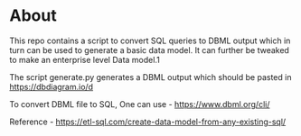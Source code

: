# About

This repo contains a script to convert SQL queries to DBML output which in turn can be used to generate a basic data model. It can further be tweaked to make an enterprise level Data model.1

The script generate.py generates a DBML output which should be pasted in https://dbdiagram.io/d

To convert DBML file to SQL, One can use - https://www.dbml.org/cli/

Reference - https://etl-sql.com/create-data-model-from-any-existing-sql/
